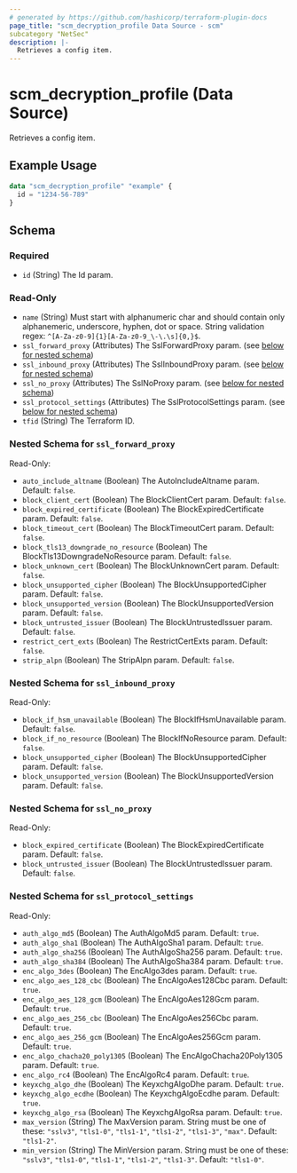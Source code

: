 ```yaml
---
# generated by https://github.com/hashicorp/terraform-plugin-docs
page_title: "scm_decryption_profile Data Source - scm"
subcategory "NetSec"
description: |-
  Retrieves a config item.
---
```


# scm_decryption_profile (Data Source)

Retrieves a config item.

## Example Usage

```terraform
data "scm_decryption_profile" "example" {
  id = "1234-56-789"
}
```

<!-- schema generated by tfplugindocs -->
## Schema

### Required

- `id` (String) The Id param.

### Read-Only

- `name` (String) Must start with alphanumeric char and should contain only alphanemeric, underscore, hyphen, dot or space. String validation regex: `^[A-Za-z0-9]{1}[A-Za-z0-9_\-\.\s]{0,}$`.
- `ssl_forward_proxy` (Attributes) The SslForwardProxy param. (see [below for nested schema](#nestedatt--ssl_forward_proxy))
- `ssl_inbound_proxy` (Attributes) The SslInboundProxy param. (see [below for nested schema](#nestedatt--ssl_inbound_proxy))
- `ssl_no_proxy` (Attributes) The SslNoProxy param. (see [below for nested schema](#nestedatt--ssl_no_proxy))
- `ssl_protocol_settings` (Attributes) The SslProtocolSettings param. (see [below for nested schema](#nestedatt--ssl_protocol_settings))
- `tfid` (String) The Terraform ID.

<a id="nestedatt--ssl_forward_proxy"></a>
### Nested Schema for `ssl_forward_proxy`

Read-Only:

- `auto_include_altname` (Boolean) The AutoIncludeAltname param. Default: `false`.
- `block_client_cert` (Boolean) The BlockClientCert param. Default: `false`.
- `block_expired_certificate` (Boolean) The BlockExpiredCertificate param. Default: `false`.
- `block_timeout_cert` (Boolean) The BlockTimeoutCert param. Default: `false`.
- `block_tls13_downgrade_no_resource` (Boolean) The BlockTls13DowngradeNoResource param. Default: `false`.
- `block_unknown_cert` (Boolean) The BlockUnknownCert param. Default: `false`.
- `block_unsupported_cipher` (Boolean) The BlockUnsupportedCipher param. Default: `false`.
- `block_unsupported_version` (Boolean) The BlockUnsupportedVersion param. Default: `false`.
- `block_untrusted_issuer` (Boolean) The BlockUntrustedIssuer param. Default: `false`.
- `restrict_cert_exts` (Boolean) The RestrictCertExts param. Default: `false`.
- `strip_alpn` (Boolean) The StripAlpn param. Default: `false`.


<a id="nestedatt--ssl_inbound_proxy"></a>
### Nested Schema for `ssl_inbound_proxy`

Read-Only:

- `block_if_hsm_unavailable` (Boolean) The BlockIfHsmUnavailable param. Default: `false`.
- `block_if_no_resource` (Boolean) The BlockIfNoResource param. Default: `false`.
- `block_unsupported_cipher` (Boolean) The BlockUnsupportedCipher param. Default: `false`.
- `block_unsupported_version` (Boolean) The BlockUnsupportedVersion param. Default: `false`.


<a id="nestedatt--ssl_no_proxy"></a>
### Nested Schema for `ssl_no_proxy`

Read-Only:

- `block_expired_certificate` (Boolean) The BlockExpiredCertificate param. Default: `false`.
- `block_untrusted_issuer` (Boolean) The BlockUntrustedIssuer param. Default: `false`.


<a id="nestedatt--ssl_protocol_settings"></a>
### Nested Schema for `ssl_protocol_settings`

Read-Only:

- `auth_algo_md5` (Boolean) The AuthAlgoMd5 param. Default: `true`.
- `auth_algo_sha1` (Boolean) The AuthAlgoSha1 param. Default: `true`.
- `auth_algo_sha256` (Boolean) The AuthAlgoSha256 param. Default: `true`.
- `auth_algo_sha384` (Boolean) The AuthAlgoSha384 param. Default: `true`.
- `enc_algo_3des` (Boolean) The EncAlgo3des param. Default: `true`.
- `enc_algo_aes_128_cbc` (Boolean) The EncAlgoAes128Cbc param. Default: `true`.
- `enc_algo_aes_128_gcm` (Boolean) The EncAlgoAes128Gcm param. Default: `true`.
- `enc_algo_aes_256_cbc` (Boolean) The EncAlgoAes256Cbc param. Default: `true`.
- `enc_algo_aes_256_gcm` (Boolean) The EncAlgoAes256Gcm param. Default: `true`.
- `enc_algo_chacha20_poly1305` (Boolean) The EncAlgoChacha20Poly1305 param. Default: `true`.
- `enc_algo_rc4` (Boolean) The EncAlgoRc4 param. Default: `true`.
- `keyxchg_algo_dhe` (Boolean) The KeyxchgAlgoDhe param. Default: `true`.
- `keyxchg_algo_ecdhe` (Boolean) The KeyxchgAlgoEcdhe param. Default: `true`.
- `keyxchg_algo_rsa` (Boolean) The KeyxchgAlgoRsa param. Default: `true`.
- `max_version` (String) The MaxVersion param. String must be one of these: `"sslv3"`, `"tls1-0"`, `"tls1-1"`, `"tls1-2"`, `"tls1-3"`, `"max"`. Default: `"tls1-2"`.
- `min_version` (String) The MinVersion param. String must be one of these: `"sslv3"`, `"tls1-0"`, `"tls1-1"`, `"tls1-2"`, `"tls1-3"`. Default: `"tls1-0"`.
